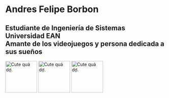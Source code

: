 <h1>
    Andres Felipe Borbon
</h1>
<h2>
  Estudiante de Ingeniería de Sistemas
<br>
  Universidad EAN
<br>
  Amante de los videojuegos y persona dedicada a sus sueños
</h2>
<img src="https://i.pinimg.com/564x/0f/04/ac/0f04ac135a8d6db96514bd97261c1c97.jpg"
     alt="Cute quá dợ."
     width="100"
     height="100"
     title="Cute quá dợ.">
<img src="https://i.pinimg.com/564x/97/c9/08/97c9086bed00a9961c030ecfd00e84f9.jpg"
     alt="Cute quá dợ."
     width="100"
     height="100"
     title="Cute quá dợ.">
<img src="https://i.pinimg.com/564x/02/34/03/0234032947fc30f698b37187f18f1be9.jpg"
     alt="Cute quá dợ."
     width="100"
     height="100"
     title="Cute quá dợ.">
